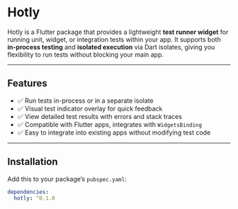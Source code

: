 # Hotly

Hotly is a Flutter package that provides a lightweight **test runner widget** for running unit, widget, or integration tests within your app. It supports both **in-process testing** and **isolated execution** via Dart isolates, giving you flexibility to run tests without blocking your main app.

---

## Features

- ✅ Run tests in-process or in a separate isolate
- ✅ Visual test indicator overlay for quick feedback
- ✅ View detailed test results with errors and stack traces
- ✅ Compatible with Flutter apps, integrates with `WidgetsBinding`
- ✅ Easy to integrate into existing apps without modifying test code

---

## Installation

Add this to your package’s `pubspec.yaml`:

```yaml
dependencies:
  hotly: ^0.1.0
